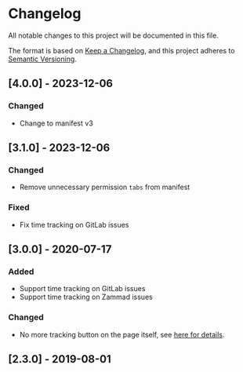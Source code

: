 # Changelog

All notable changes to this project will be documented in this file.

The format is based on [Keep a Changelog](https://keepachangelog.com/en/1.0.0/),
and this project adheres to [Semantic Versioning](https://semver.org/spec/v2.0.0.html).

## [4.0.0] - 2023-12-06

### Changed

- Change to manifest v3

## [3.1.0] - 2023-12-06

### Changed

- Remove unnecessary permission `tabs` from manifest

### Fixed

- Fix time tracking on GitLab issues

## [3.0.0] - 2020-07-17

### Added

- Support time tracking on GitLab issues
- Support time tracking on Zammad issues

### Changed

- No more tracking button on the page itself, see [here for details](./docs/on-page-tracker.md).

## [2.3.0] - 2019-08-01
